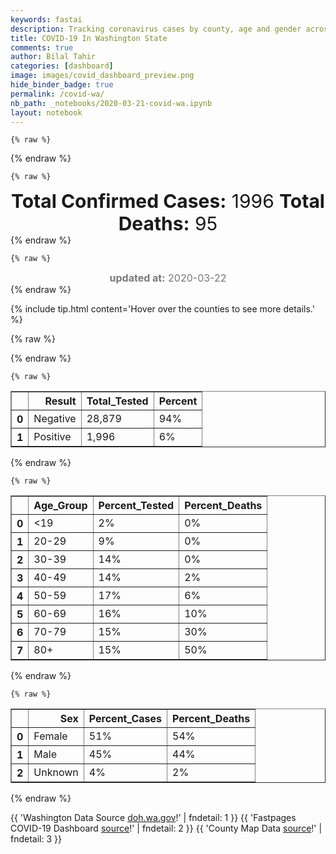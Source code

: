 ```yaml
---
keywords: fastai
description: Tracking coronavirus cases by county, age and gender across Washington
title: COVID-19 In Washington State
comments: true
author: Bilal Tahir
categories: [dashboard]
image: images/covid_dashboard_preview.png
hide_binder_badge: true
permalink: /covid-wa/
nb_path: _notebooks/2020-03-21-covid-wa.ipynb
layout: notebook
---
```


<!--
#################################################
### THIS FILE WAS AUTOGENERATED! DO NOT EDIT! ###
#################################################
# file to edit: _notebooks/2020-03-21-covid-wa.ipynb
-->

<div class="container" id="notebook-container">
        
    {% raw %}
    
<div class="cell border-box-sizing code_cell rendered">

</div>
    {% endraw %}

    {% raw %}
    
<div class="cell border-box-sizing code_cell rendered">

<div class="output_wrapper">
<div class="output">

<div class="output_area">


<div class="output_html rendered_html output_subarea output_execute_result">
<div style="font-size:30px; text-align:center;"><b>Total Confirmed Cases:</b> 1996  <b>Total Deaths:</b> 95</div>
</div>

</div>

</div>
</div>

</div>
    {% endraw %}

    {% raw %}
    
<div class="cell border-box-sizing code_cell rendered">

<div class="output_wrapper">
<div class="output">

<div class="output_area">


<div class="output_html rendered_html output_subarea output_execute_result">
<div style="font-size:16px; text-align:center; color:#797979; margin:0px;padding:0px;">        <b>updated at:</b> 2020-03-22</div>
</div>

</div>

</div>
</div>

</div>
    {% endraw %}

<div class="cell border-box-sizing text_cell rendered"><div class="inner_cell">
<div class="text_cell_render border-box-sizing rendered_html">
<p>{% include tip.html content='Hover over the counties to see more details.' %}</p>

</div>
</div>
</div>
    {% raw %}
    
<div class="cell border-box-sizing code_cell rendered">

<div class="output_wrapper">
<div class="output">

<div class="output_area">


<div class="output_html rendered_html output_subarea output_execute_result">

<div id="altair-viz-57935a341c3b46c19673fec3c632b2a2"></div>
<script type="text/javascript">
  (function(spec, embedOpt){
    const outputDiv = document.getElementById("altair-viz-57935a341c3b46c19673fec3c632b2a2");
    const paths = {
      "vega": "https://cdn.jsdelivr.net/npm//vega@5?noext",
      "vega-lib": "https://cdn.jsdelivr.net/npm//vega-lib?noext",
      "vega-lite": "https://cdn.jsdelivr.net/npm//vega-lite@4.0.2?noext",
      "vega-embed": "https://cdn.jsdelivr.net/npm//vega-embed@6?noext",
    };

    function loadScript(lib) {
      return new Promise(function(resolve, reject) {
        var s = document.createElement('script');
        s.src = paths[lib];
        s.async = true;
        s.onload = () => resolve(paths[lib]);
        s.onerror = () => reject(`Error loading script: ${paths[lib]}`);
        document.getElementsByTagName("head")[0].appendChild(s);
      });
    }

    function showError(err) {
      outputDiv.innerHTML = `<div class="error" style="color:red;">${err}</div>`;
      throw err;
    }

    function displayChart(vegaEmbed) {
      vegaEmbed(outputDiv, spec, embedOpt)
        .catch(err => showError(`Javascript Error: ${err.message}<br>This usually means there's a typo in your chart specification. See the javascript console for the full traceback.`));
    }

    if(typeof define === "function" && define.amd) {
      requirejs.config({paths});
      require(["vega-embed"], displayChart, err => showError(`Error loading script: ${err.message}`));
    } else if (typeof vegaEmbed === "function") {
      displayChart(vegaEmbed);
    } else {
      loadScript("vega")
        .then(() => loadScript("vega-lite"))
        .then(() => loadScript("vega-embed"))
        .catch(showError)
        .then(() => displayChart(vegaEmbed));
    }
  })({"config": {"view": {"continuousWidth": 400, "continuousHeight": 300}}, "layer": [{"mark": {"type": "geoshape", "stroke": "black", "strokeWidth": 1}, "encoding": {}, "height": 600, "title": "COVID-19 In Washington State", "width": 600}, {"mark": {"type": "geoshape", "stroke": "black"}, "encoding": {"color": {"type": "quantitative", "field": "properties.Confirmed", "scale": {"scheme": "orangered"}, "title": "COVID Cases"}, "tooltip": [{"type": "ordinal", "field": "properties.NAME", "title": "County"}, {"type": "quantitative", "field": "properties.Confirmed", "title": "Confirmed Cases"}, {"type": "quantitative", "field": "properties.Deaths", "title": "Deaths"}]}, "height": 600, "width": 600}, {"mark": {"type": "text", "baseline": "top"}, "encoding": {"latitude": {"field": "properties.centroid_lat", "type": "quantitative"}, "longitude": {"field": "properties.centroid_lon", "type": "quantitative"}, "opacity": {"value": 1}, "size": {"value": 8}, "text": {"type": "ordinal", "field": "properties.NAME"}}}], "data": {"values": [{"id": "0", "type": "Feature", "properties": {"Confirmed": 20.0, "Deaths": "0", "NAME": "Spokane", "centroid_lat": 47.62117715957165, "centroid_lon": -117.40524752046606}, "geometry": {"type": "Polygon", "coordinates": [[[-117.82143684085872, 47.82584377911629], [-117.6995019641182, 47.85699826985609], [-117.53692212846417, 47.79593546800608], [-117.5351549563375, 48.048909932813274], [-117.43796048937041, 48.04766375318368], [-117.04211393299538, 48.04641757355409], [-117.04211393299538, 47.97787769392652], [-117.04211393299538, 47.73611884578566], [-117.0403467608687, 47.36600349579681], [-117.0403467608687, 47.25883204765189], [-117.82497118511208, 47.26007822728149], [-117.82143684085872, 47.82584377911629]]]}}, {"id": "1", "type": "Feature", "properties": {"Confirmed": 2.0, "Deaths": "0", "NAME": "Lewis", "centroid_lat": 46.577688553963476, "centroid_lon": -122.39349646155684}, "geometry": {"type": "Polygon", "coordinates": [[[-123.37212449074259, 46.79151468655487], [-123.20424313870853, 46.794007045814055], [-123.16183100766835, 46.79276086618446], [-123.16183100766835, 46.76409873470384], [-122.20225654288423, 46.76285255507425], [-121.84528777329602, 46.72795952544567], [-121.75869633908898, 46.78279142914772], [-121.45650990542768, 46.78279142914772], [-121.3522467499539, 46.71175919026098], [-121.45120838904766, 46.53355550322931], [-121.39289170886741, 46.39024484582622], [-121.5236624462413, 46.38899866619663], [-122.24113432967106, 46.38650630693744], [-123.21838051572193, 46.38526012730785], [-123.35975428585587, 46.38526012730785], [-123.37212449074259, 46.79151468655487]]]}}, {"id": "2", "type": "Feature", "properties": {"Confirmed": 18.0, "Deaths": "1", "NAME": "Grant", "centroid_lat": 47.206903947107264, "centroid_lon": -119.4501834941274}, "geometry": {"type": "Polygon", "coordinates": [[[-120.00742876155479, 47.22020047913454], [-120.00566158942812, 47.31989484950191], [-119.91907015522108, 47.36475731616722], [-119.8766580241809, 47.43703573468356], [-119.53382663160609, 47.442020453201934], [-119.53205945947941, 47.52800684764378], [-119.40482306635886, 47.612747062456044], [-119.34120486979859, 47.612747062456044], [-119.29879273875841, 47.67007132541728], [-119.29879273875841, 47.72864176800811], [-119.21220130455137, 47.80092018652445], [-119.21220130455137, 47.888152760595894], [-119.12560987034433, 47.918061071706106], [-119.10440380482424, 47.961677358741824], [-118.98246892808372, 47.96292353837142], [-118.97363306745035, 47.944230843927535], [-118.97893458383037, 47.26132440691108], [-118.98246892808372, 46.91114793099571], [-119.36771245169871, 46.9123941106253], [-119.36947962382538, 46.73792896248241], [-119.36947962382538, 46.67811234026199], [-119.45253671377907, 46.67935851989158], [-119.50731904970597, 46.72546716618649], [-119.62571958219314, 46.644465490263], [-119.87489085205422, 46.6282651550783], [-119.90139843395433, 46.63574223285586], [-119.97385249114798, 46.73668278285282], [-119.92790601585445, 46.79774558470283], [-119.96678380264127, 46.9435486013651], [-120.04277220408828, 47.07315128284267], [-120.00212724517476, 47.125490827285546], [-120.00742876155479, 47.22020047913454]]]}}, {"id": "3", "type": "Feature", "properties": {"Confirmed": 0.0, "Deaths": 0, "NAME": "Pend Oreille", "centroid_lat": 48.53232432999077, "centroid_lon": -117.27431293422133}, "geometry": {"type": "Polygon", "coordinates": [[[-117.42912462873704, 48.99974499019202], [-117.26831196520968, 48.99974499019202], [-117.033278072362, 48.99974499019202], [-117.033278072362, 48.8464648957522], [-117.033278072362, 48.6570455920542], [-117.03504524448867, 48.42276382169089], [-117.0403467608687, 48.12492689021839], [-117.04211393299538, 48.04641757355409], [-117.43796048937041, 48.04766375318368], [-117.43796048937041, 48.13489632725512], [-117.50334585805736, 48.13489632725512], [-117.499811513804, 48.655799412424614], [-117.6305822511779, 48.655799412424614], [-117.6305822511779, 48.74303198649606], [-117.56342971036428, 48.74178580686646], [-117.56342971036428, 48.83649545871546], [-117.499811513804, 48.83649545871546], [-117.499811513804, 48.922481853157315], [-117.4308918008637, 48.922481853157315], [-117.42912462873704, 48.99974499019202]]]}}, {"id": "4", "type": "Feature", "properties": {"Confirmed": 0.0, "Deaths": 0, "NAME": "Garfield", "centroid_lat": 46.43151447806127, "centroid_lon": -117.5460922822299}, "geometry": {"type": "Polygon", "coordinates": [[[-117.85324593913886, 46.62452661618953], [-117.75074995579175, 46.68932795692832], [-117.60230749715112, 46.67188144211403], [-117.4662352433972, 46.699297393965054], [-117.33899885027665, 46.5821565087834], [-117.25417458819628, 46.544771119895636], [-117.22943417842285, 46.46127708471297], [-117.22943417842285, 46.41018371989969], [-117.42028876810366, 46.38401394767826], [-117.42028876810366, 46.122316225463926], [-117.48037262041059, 46.122316225463926], [-117.48037262041059, 45.99769826250472], [-117.6040746692778, 45.99894444213431], [-117.61291052991116, 46.33915148101295], [-117.67476155434476, 46.33790530138335], [-117.73837975090504, 46.471246521749705], [-117.8638489718989, 46.470000342120116], [-117.85324593913886, 46.62452661618953]]]}}, {"id": "5", "type": "Feature", "properties": {"Confirmed": 0.0, "Deaths": 0, "NAME": "Wahkiakum", "centroid_lat": 46.292803325899804, "centroid_lon": -123.42560570078234}, "geometry": {"type": "Polygon", "coordinates": [[[-123.35975428585587, 46.38526012730785], [-123.21838051572193, 46.38526012730785], [-123.2130789993419, 46.172163410647606], [-123.28023154015553, 46.14474745879658], [-123.36505580223589, 46.147239818055766], [-123.37212449074259, 46.147239818055766], [-123.43044117092283, 46.18213284768434], [-123.4269068266695, 46.229487673608844], [-123.47815481834304, 46.269365421755786], [-123.54707453128334, 46.25939598471905], [-123.66900940802387, 46.26687306249661], [-123.700818506304, 46.30550463101396], [-123.72732608820412, 46.29179665508845], [-123.72555891607745, 46.38650630693744], [-123.35975428585587, 46.38526012730785]]]}}, {"id": "6", "type": "Feature", "properties": {"Confirmed": 1.0, "Deaths": "0", "NAME": "Walla Walla", "centroid_lat": 46.23079010002133, "centroid_lon": -118.47757072893647}, "geometry": {"type": "Polygon", "coordinates": [[[-118.2278864299938, 46.593372125449726], [-118.24025663488052, 46.29553519397722], [-118.11655458601332, 46.29553519397722], [-118.11655458601332, 46.20830261990578], [-117.99285253714612, 46.20830261990578], [-117.99815405352615, 46.0001906217639], [-118.36749302800106, 46.001436801393496], [-118.6060612651021, 46.001436801393496], [-118.67674815016906, 46.001436801393496], [-118.98600327233706, 46.0001906217639], [-118.94005679704354, 46.027606573614925], [-118.98070175595704, 46.147239818055766], [-119.04078560826396, 46.19334846435067], [-119.02311388699722, 46.21702587731292], [-118.8605340513432, 46.253165086571094], [-118.76687392862945, 46.29802755323641], [-118.74566786310936, 46.36033653471601], [-118.6325688470022, 46.41392225878847], [-118.61489712573547, 46.5036471921191], [-118.47175618347485, 46.5971106643385], [-118.2278864299938, 46.593372125449726]]]}}, {"id": "7", "type": "Feature", "properties": {"Confirmed": 1.0, "Deaths": "0", "NAME": "Lincoln", "centroid_lat": 47.5770679063871, "centroid_lon": -118.41977718856056}, "geometry": {"type": "Polygon", "coordinates": [[[-118.97363306745035, 47.944230843927535], [-118.9418239691702, 47.942984664297946], [-118.85169819070983, 47.95793881985305], [-118.71032442057587, 47.90435309578059], [-118.6873511829291, 47.942984664297946], [-118.56895065044193, 47.93301522726121], [-118.54421024066849, 47.88441422170712], [-118.36749302800106, 47.83332085689384], [-118.34098544610096, 47.894383658743855], [-118.24555815126055, 47.944230843927535], [-118.2137490529804, 47.94547702355713], [-118.07944397135317, 47.80092018652445], [-117.88328786529232, 47.847028832819355], [-117.82143684085872, 47.82584377911629], [-117.82497118511208, 47.26007822728149], [-117.96104343886599, 47.26007822728149], [-118.97893458383037, 47.26132440691108], [-118.97363306745035, 47.944230843927535]]]}}, {"id": "8", "type": "Feature", "properties": {"Confirmed": 33.0, "Deaths": "0", "NAME": "Skagit", "centroid_lat": 48.48035054307781, "centroid_lon": -121.77745013015684}, "geometry": {"type": "Polygon", "coordinates": [[[-122.66878998432622, 48.639599077239914], [-122.56629400097913, 48.63336817909195], [-122.48853842740546, 48.64458379575828], [-122.21639391989763, 48.645829975387876], [-121.3045331025337, 48.640845256869504], [-120.91045371828534, 48.640845256869504], [-120.75317539901133, 48.6570455920542], [-120.79028601367149, 48.624644921684805], [-120.70192740733778, 48.5311814494654], [-120.8238622840783, 48.54488942539091], [-121.04829314416592, 48.486318982800086], [-121.06949920968603, 48.315592373545975], [-121.00057949674573, 48.2956534994725], [-121.57667761004154, 48.29814585873169], [-122.20048937075755, 48.29689967910209], [-122.458496501252, 48.29689967910209], [-122.58750006649922, 48.41653292354293], [-122.66702281219956, 48.411548205024566], [-122.66525564007289, 48.41653292354293], [-122.68999604984633, 48.476349545763355], [-122.65111826305949, 48.52993526983581], [-122.64228240242612, 48.58850571242664], [-122.66878998432622, 48.639599077239914]]]}}, {"id": "9", "type": "Feature", "properties": {"Confirmed": 11.0, "Deaths": "0", "NAME": "Thurston", "centroid_lat": 46.92709185570728, "centroid_lon": -122.83025700946223}, "geometry": {"type": "Polygon", "coordinates": [[[-123.20247596658186, 47.08436689950901], [-123.09821281110808, 47.08436689950901], [-123.07523957346132, 47.09059779765697], [-123.07523957346132, 47.10555195321207], [-123.05580068006789, 47.11552139024881], [-123.03636178667448, 47.11427521061921], [-123.01869006540774, 47.120506108767174], [-123.00985420477437, 47.14667588098861], [-123.00101834414099, 47.15415295876616], [-122.96390772948084, 47.16287621617331], [-122.94977035246744, 47.174091832839636], [-122.94800318034076, 47.18655362913555], [-122.93740014758072, 47.18904598839474], [-122.9038238771739, 47.15539913839575], [-122.8225339593469, 47.19403070691311], [-122.76068293491329, 47.14169116247024], [-122.63698088604609, 46.97719545136409], [-122.5609924845991, 46.933579164328364], [-122.49560711591215, 46.90616321247734], [-122.4920727716588, 46.867531643959985], [-122.32772576387809, 46.843854230997735], [-122.26940908369785, 46.76659109396303], [-122.20225654288423, 46.76285255507425], [-123.16183100766835, 46.76409873470384], [-123.16183100766835, 46.79276086618446], [-123.16183100766835, 46.826407716183446], [-123.158296663415, 46.99588814580797], [-123.20247596658186, 47.08436689950901]]]}}, {"id": "10", "type": "Feature", "properties": {"Confirmed": 14.0, "Deaths": "2", "NAME": "Whatcom", "centroid_lat": 48.82237639097962, "centroid_lon": -121.74496798079176}, "geometry": {"type": "Polygon", "coordinates": [[[-120.85036986597841, 49.00099116982162], [-120.7690799481514, 48.954882523526706], [-120.73373650561791, 48.782909734643], [-120.65598093204424, 48.72433929205217], [-120.75317539901133, 48.6570455920542], [-120.91045371828534, 48.640845256869504], [-121.3045331025337, 48.640845256869504], [-122.21639391989763, 48.645829975387876], [-122.48853842740546, 48.64458379575828], [-122.56629400097913, 48.63336817909195], [-122.66878998432622, 48.639599077239914], [-122.71120211536642, 48.72184693279299], [-122.72003797599979, 48.78914063279096], [-122.73240818088651, 48.83774163834505], [-122.7942592053201, 48.882604105010365], [-122.8225339593469, 48.94117454760119], [-122.75891576278661, 49.00223734945121], [-122.2517373624311, 49.00223734945121], [-122.09799338741044, 49.00223734945121], [-121.7516276505823, 48.99725263093284], [-121.39465888099409, 48.99974499019202], [-121.1260487177396, 49.00099116982162], [-120.85036986597841, 49.00099116982162]]]}}, {"id": "11", "type": "Feature", "properties": {"Confirmed": 21.0, "Deaths": "1", "NAME": "Island", "centroid_lat": 48.14693388234644, "centroid_lon": -122.52184300990882}, "geometry": {"type": "Polygon", "coordinates": [[[-122.66702281219956, 48.411548205024566], [-122.58750006649922, 48.41653292354293], [-122.458496501252, 48.29689967910209], [-122.39311113256505, 48.2333445179929], [-122.41785154233848, 48.169789356883705], [-122.35069900152486, 48.081310603182665], [-122.33302728025812, 47.9342614068908], [-122.39841264894507, 47.86198298837446], [-122.4302217472252, 47.82833613837548], [-122.50267580441886, 47.93052286800202], [-122.57336268948582, 47.951707921705086], [-122.54685510758571, 47.967908256889785], [-122.54332076333236, 47.9965703883704], [-122.60693895989263, 48.03146341799898], [-122.59810309925926, 48.11121891429288], [-122.63344654179275, 48.162312279106146], [-122.71120211536642, 48.19346676984595], [-122.7536142464066, 48.259514290214334], [-122.70766777111307, 48.31434619391638], [-122.66702281219956, 48.411548205024566]]]}}, {"id": "12", "type": "Feature", "properties": {"Confirmed": 3.0, "Deaths": "0", "NAME": "Chelan", "centroid_lat": 47.87134819062637, "centroid_lon": -120.61940306426553}, "geometry": {"type": "Polygon", "coordinates": [[[-121.00057949674573, 48.2956534994725], [-121.06949920968603, 48.315592373545975], [-121.04829314416592, 48.486318982800086], [-120.8238622840783, 48.54488942539091], [-120.70192740733778, 48.5311814494654], [-120.65244658779089, 48.53616616798377], [-120.65067941566421, 48.39784022909905], [-120.56055363720384, 48.36045484021129], [-120.58882839123062, 48.32182327169394], [-120.51283998978363, 48.3118538346572], [-120.39267228516978, 48.242067775400045], [-120.36263035901632, 48.16854317725411], [-120.21418790037568, 48.080064423553075], [-120.1435010153087, 48.065110267997966], [-120.06751261386171, 47.966662077260196], [-119.87135650780087, 47.960431179112234], [-119.9932913845414, 47.783473671710155], [-120.21065355612232, 47.74858064208158], [-120.20005052336228, 47.6825331217132], [-120.31668388372279, 47.47192876431214], [-120.31845105584947, 47.45697460875704], [-120.30961519521608, 47.4320510161652], [-120.30254650670939, 47.42457393838764], [-120.29371064607602, 47.400896525425395], [-120.28664195756932, 47.39341944764784], [-120.26013437566921, 47.3834500106111], [-120.08695150725514, 47.33858754394579], [-120.09402019576183, 47.26257058654067], [-120.38913794091643, 47.26132440691108], [-120.53404605530372, 47.329864286538644], [-120.66658396480429, 47.34357226246416], [-120.80265621855821, 47.42208157912846], [-120.91575523466535, 47.42831247727642], [-120.92989261167875, 47.458220788386626], [-121.11367851285287, 47.59779290690094], [-121.12781588986627, 47.67630222356524], [-121.064197693306, 47.713687612453], [-121.1189800292329, 47.77973513282138], [-121.17906388153983, 47.918061071706106], [-121.11721285710622, 47.997816568], [-121.15255629963971, 48.041432855035715], [-121.01471687375911, 48.07632588466429], [-120.90515220190531, 48.162312279106146], [-121.00057949674573, 48.2956534994725]]]}}, {"id": "13", "type": "Feature", "properties": {"Confirmed": 1.0, "Deaths": "0", "NAME": "San Juan", "centroid_lat": 48.60154358072639, "centroid_lon": -122.96815703043745}, "geometry": {"type": "Polygon", "coordinates": [[[-123.23781940911535, 48.68321536427564], [-123.07170522920796, 48.69941569946033], [-123.02045723753442, 48.720600753163396], [-122.9798122786209, 48.78166355501341], [-122.9391673197074, 48.79038681242056], [-122.81899961509355, 48.744278166125646], [-122.74301121364655, 48.66203031057257], [-122.79956072170013, 48.60470604761134], [-122.77128596767334, 48.5623359402052], [-122.7801218283067, 48.508750216132746], [-122.81899961509355, 48.48382662354091], [-122.80486223808015, 48.42774854020926], [-122.87378195102045, 48.41777910317252], [-122.92856428694735, 48.43896415687559], [-123.03989613092783, 48.460149210578656], [-123.14239211427494, 48.50501167724397], [-123.20424313870853, 48.58975189205623], [-123.23781940911535, 48.68321536427564]]]}}, {"id": "14", "type": "Feature", "properties": {"Confirmed": 18.0, "Deaths": "0", "NAME": "Kitsap", "centroid_lat": 47.63484613985389, "centroid_lon": -122.64628285100969}, "geometry": {"type": "Polygon", "coordinates": [[[-122.95153752459412, 47.60651616430808], [-122.78365617256006, 47.67256368467646], [-122.72180514812646, 47.78845839022853], [-122.59633592713259, 47.88316804207752], [-122.63521371391943, 47.92304579022447], [-122.61754199265268, 47.92553814948366], [-122.57336268948582, 47.951707921705086], [-122.50267580441886, 47.93052286800202], [-122.4302217472252, 47.82833613837548], [-122.43905760785857, 47.77848895319179], [-122.458496501252, 47.683779301342796], [-122.44612629636528, 47.54296100319889], [-122.53625207482565, 47.403388884684574], [-122.8013278938268, 47.40463506431417], [-122.8013278938268, 47.52052976986623], [-123.03812895880115, 47.52052976986623], [-122.95153752459412, 47.60651616430808]]]}}, {"id": "15", "type": "Feature", "properties": {"Confirmed": 10.0, "Deaths": "3", "NAME": "Clark", "centroid_lat": 45.77580268942222, "centroid_lon": -122.48292768527745}, "geometry": {"type": "Polygon", "coordinates": [[[-122.78895768894009, 45.85064906621285], [-122.72003797599979, 45.87058794028633], [-122.72003797599979, 45.93414310139552], [-122.65818695156618, 45.92791220324756], [-122.47793539464541, 45.98897500509757], [-122.35776769003157, 45.95782051435777], [-122.24643584605109, 46.05377634583636], [-122.24820301817776, 45.550319775481164], [-122.26234039519115, 45.5440888773332], [-122.33126010813145, 45.54782741622198], [-122.38074092767833, 45.57648954770259], [-122.43905760785857, 45.56402775140668], [-122.4920727716588, 45.582720445850555], [-122.6440495745528, 45.61013639770158], [-122.73770969726652, 45.64378324770057], [-122.75714859065994, 45.66247594214445], [-122.77482031192669, 45.679922456958735], [-122.76775162342, 45.728523462512825], [-122.76245010703997, 45.759677953252634], [-122.79602637744678, 45.8107713180659], [-122.78895768894009, 45.85064906621285]]]}}, {"id": "16", "type": "Feature", "properties": {"Confirmed": 0.0, "Deaths": 0, "NAME": "Adams", "centroid_lat": 46.98288222169469, "centroid_lon": -118.55998883871611}, "geometry": {"type": "Polygon", "coordinates": [[[-118.97893458383037, 47.26132440691108], [-117.96104343886599, 47.26007822728149], [-117.95927626673932, 46.914886469884486], [-118.01582577479289, 46.78528378840691], [-118.21021470872707, 46.739175142112], [-118.77217544500948, 46.73543660322323], [-119.36947962382538, 46.73792896248241], [-119.36771245169871, 46.9123941106253], [-118.98246892808372, 46.91114793099571], [-118.97893458383037, 47.26132440691108]]]}}, {"id": "17", "type": "Feature", "properties": {"Confirmed": 1.0, "Deaths": "0", "NAME": "Columbia", "centroid_lat": 46.29402316591653, "centroid_lon": -117.90510396393755}, "geometry": {"type": "Polygon", "coordinates": [[[-118.2278864299938, 46.593372125449726], [-118.21728339723376, 46.58838740693136], [-118.16603540556021, 46.55474055693237], [-117.88328786529232, 46.592125945820136], [-117.85324593913886, 46.62452661618953], [-117.8638489718989, 46.470000342120116], [-117.73837975090504, 46.471246521749705], [-117.67476155434476, 46.33790530138335], [-117.61291052991116, 46.33915148101295], [-117.6040746692778, 45.99894444213431], [-117.71894085751161, 46.0001906217639], [-117.97871516013274, 46.0001906217639], [-117.99815405352615, 46.0001906217639], [-117.99285253714612, 46.20830261990578], [-118.11655458601332, 46.20830261990578], [-118.11655458601332, 46.29553519397722], [-118.24025663488052, 46.29553519397722], [-118.2278864299938, 46.593372125449726]]]}}, {"id": "18", "type": "Feature", "properties": {"Confirmed": 480.0, "Deaths": "10", "NAME": "Snohomish", "centroid_lat": 48.047239054678315, "centroid_lon": -121.7203417742808}, "geometry": {"type": "Polygon", "coordinates": [[[-122.458496501252, 48.29689967910209], [-122.20048937075755, 48.29689967910209], [-121.57667761004154, 48.29814585873169], [-121.00057949674573, 48.2956534994725], [-120.90515220190531, 48.162312279106146], [-121.01471687375911, 48.07632588466429], [-121.15255629963971, 48.041432855035715], [-121.11721285710622, 47.997816568], [-121.17906388153983, 47.918061071706106], [-121.1189800292329, 47.77973513282138], [-121.99903174831668, 47.775996593932604], [-122.24466867392441, 47.7772427735622], [-122.27117625582453, 47.7772427735622], [-122.32772576387809, 47.77848895319179], [-122.43905760785857, 47.77848895319179], [-122.4302217472252, 47.82833613837548], [-122.39841264894507, 47.86198298837446], [-122.33302728025812, 47.9342614068908], [-122.35069900152486, 48.081310603182665], [-122.41785154233848, 48.169789356883705], [-122.39311113256505, 48.2333445179929], [-122.458496501252, 48.29689967910209]]]}}, {"id": "19", "type": "Feature", "properties": {"Confirmed": 0.0, "Deaths": 0, "NAME": "Okanogan", "centroid_lat": 48.548196985919226, "centroid_lon": -119.73895283291304}, "geometry": {"type": "Polygon", "coordinates": [[[-120.85036986597841, 49.00099116982162], [-120.71783195647784, 48.99974499019202], [-120.3767677360297, 49.00099116982162], [-120.00212724517476, 48.99974499019202], [-119.4578382301591, 48.99974499019202], [-119.13267855885103, 48.99974499019202], [-118.83579364156975, 48.99974499019202], [-118.83579364156975, 48.65330705316543], [-118.86936991197656, 48.65330705316543], [-118.86936991197656, 48.48133426428172], [-118.84286233007644, 48.48133426428172], [-118.84462950220312, 47.96416971800101], [-118.85169819070983, 47.95793881985305], [-118.9418239691702, 47.942984664297946], [-118.97363306745035, 47.944230843927535], [-118.98246892808372, 47.96292353837142], [-118.9559613461836, 48.02398634022143], [-119.00544216573049, 48.04641757355409], [-119.06199167378406, 48.137388686514306], [-119.12560987034433, 48.14985048281023], [-119.26168212409824, 48.10374183651532], [-119.32530032065853, 48.10000329762654], [-119.34120486979859, 48.05015611244286], [-119.50201753332595, 48.082556782812254], [-119.6151165494331, 48.00030892725918], [-119.69287212300677, 48.032709597628575], [-119.66989888536, 48.07009498651634], [-119.77062769658043, 48.104988016144915], [-119.89256257332096, 48.05514083096123], [-119.87135650780087, 47.960431179112234], [-120.06751261386171, 47.966662077260196], [-120.1435010153087, 48.065110267997966], [-120.21418790037568, 48.080064423553075], [-120.36263035901632, 48.16854317725411], [-120.39267228516978, 48.242067775400045], [-120.51283998978363, 48.3118538346572], [-120.58882839123062, 48.32182327169394], [-120.56055363720384, 48.36045484021129], [-120.65067941566421, 48.39784022909905], [-120.65244658779089, 48.53616616798377], [-120.70192740733778, 48.5311814494654], [-120.79028601367149, 48.624644921684805], [-120.75317539901133, 48.6570455920542], [-120.65598093204424, 48.72433929205217], [-120.73373650561791, 48.782909734643], [-120.7690799481514, 48.954882523526706], [-120.85036986597841, 49.00099116982162]]]}}, {"id": "20", "type": "Feature", "properties": {"Confirmed": 1.0, "Deaths": "0", "NAME": "Stevens", "centroid_lat": 48.4009156879648, "centroid_lon": -117.85477896802732}, "geometry": {"type": "Polygon", "coordinates": [[[-118.19784450384034, 49.00099116982162], [-118.00345556990617, 49.00099116982162], [-117.60760901353113, 49.00099116982162], [-117.42912462873704, 48.99974499019202], [-117.4308918008637, 48.922481853157315], [-117.499811513804, 48.922481853157315], [-117.499811513804, 48.83649545871546], [-117.56342971036428, 48.83649545871546], [-117.56342971036428, 48.74178580686646], [-117.6305822511779, 48.74303198649606], [-117.6305822511779, 48.655799412424614], [-117.499811513804, 48.655799412424614], [-117.50334585805736, 48.13489632725512], [-117.43796048937041, 48.13489632725512], [-117.43796048937041, 48.04766375318368], [-117.5351549563375, 48.048909932813274], [-117.53692212846417, 47.79593546800608], [-117.6995019641182, 47.85699826985609], [-117.82143684085872, 47.82584377911629], [-117.88328786529232, 47.847028832819355], [-118.07944397135317, 47.80092018652445], [-118.2137490529804, 47.94547702355713], [-118.24555815126055, 47.944230843927535], [-118.34098544610096, 47.894383658743855], [-118.34805413460765, 47.97289297540815], [-118.39930212628121, 48.0289710587398], [-118.27383290528734, 48.041432855035715], [-118.23318794637383, 48.06635644762756], [-118.24732532338722, 48.13489632725512], [-118.19254298746031, 48.15981991984697], [-118.19607733171367, 48.21215946428983], [-118.14306216791344, 48.259514290214334], [-118.17663843832025, 48.31933091243475], [-118.20668036447371, 48.470118647615394], [-118.15013085642013, 48.51996583279907], [-118.10595155325328, 48.65330705316543], [-118.1324591351534, 48.777925016124634], [-118.19607733171367, 48.84023399760424], [-118.22081774148711, 48.93743600871242], [-118.19784450384034, 49.00099116982162]]]}}, {"id": "21", "type": "Feature", "properties": {"Confirmed": 1.0, "Deaths": "0", "NAME": "Grays Harbor", "centroid_lat": 47.1416374626398, "centroid_lon": -123.78322147357002}, "geometry": {"type": "Polygon", "coordinates": [[[-124.35290502104681, 47.53423774579174], [-124.04718424313216, 47.53423774579174], [-124.04718424313216, 47.51803741060705], [-123.50289522811649, 47.51803741060705], [-123.50466240024316, 47.2575858680223], [-123.48875785110309, 47.08312071987941], [-123.20247596658186, 47.08436689950901], [-123.158296663415, 46.99588814580797], [-123.16183100766835, 46.826407716183446], [-123.16183100766835, 46.79276086618446], [-123.20424313870853, 46.794007045814055], [-123.37212449074259, 46.79151468655487], [-124.09666506267904, 46.794007045814055], [-124.10019940693239, 46.81020738099875], [-124.13731002159254, 46.90491703284775], [-124.17972215263273, 46.92610208655081], [-124.16911911987268, 46.99464196617838], [-124.1885580132661, 47.15789149765494], [-124.1956267017728, 47.174091832839636], [-124.2362716606863, 47.287494179132516], [-124.31932875064, 47.35603405876008], [-124.35290502104681, 47.53423774579174]]]}}, {"id": "22", "type": "Feature", "properties": {"Confirmed": 6.0, "Deaths": "0", "NAME": "Jefferson", "centroid_lat": 47.75367455084872, "centroid_lon": -123.5617780885176}, "geometry": {"type": "Polygon", "coordinates": [[[-124.61267932366792, 47.88067568281834], [-123.50466240024316, 47.88192186244793], [-122.94977035246744, 47.86696770689283], [-122.94977035246744, 48.065110267997966], [-122.89675518866721, 48.065110267997966], [-122.91089256568061, 48.10997273466328], [-122.83313699210694, 48.13489632725512], [-122.76068293491329, 48.14237340503268], [-122.6988319104797, 48.10374183651532], [-122.70236625473304, 48.016509262443876], [-122.70236625473304, 47.97289297540815], [-122.65111826305949, 47.92179961059488], [-122.63521371391943, 47.92304579022447], [-122.59633592713259, 47.88316804207752], [-122.72180514812646, 47.78845839022853], [-122.78365617256006, 47.67256368467646], [-122.95153752459412, 47.60651616430808], [-123.50289522811649, 47.60776234393768], [-123.50289522811649, 47.51803741060705], [-124.04718424313216, 47.51803741060705], [-124.04718424313216, 47.53423774579174], [-124.35290502104681, 47.53423774579174], [-124.35643936530015, 47.545453362458076], [-124.41122170122706, 47.69125637912035], [-124.47130555353398, 47.76727333652546], [-124.54022526647428, 47.83705939578262], [-124.61267932366792, 47.88067568281834]]]}}, {"id": "23", "type": "Feature", "properties": {"Confirmed": 0.0, "Deaths": 0, "NAME": "Asotin", "centroid_lat": 46.188851802931225, "centroid_lon": -117.20275492970376}, "geometry": {"type": "Polygon", "coordinates": [[[-117.22943417842285, 46.46127708471297], [-117.20822811290276, 46.422645516195615], [-117.03681241661535, 46.4251378754548], [-117.03504524448867, 46.4089375402701], [-117.06331999851547, 46.35410563656805], [-116.99793462982852, 46.304258451384364], [-116.96435835942171, 46.254411266200684], [-116.96259118729503, 46.19957936249863], [-116.92371340050819, 46.17091723101802], [-116.93608360539491, 46.14350127916699], [-116.98203008068845, 46.08493083657616], [-116.94315229390162, 46.06125342361391], [-116.9166447120015, 45.995205903245534], [-117.35490339941671, 45.99645208287512], [-117.48037262041059, 45.99769826250472], [-117.48037262041059, 46.122316225463926], [-117.42028876810366, 46.122316225463926], [-117.42028876810366, 46.38401394767826], [-117.22943417842285, 46.41018371989969], [-117.22943417842285, 46.46127708471297]]]}}, {"id": "24", "type": "Feature", "properties": {"Confirmed": 3.0, "Deaths": "0", "NAME": "Franklin", "centroid_lat": 46.53384998646175, "centroid_lon": -118.90001631666216}, "geometry": {"type": "Polygon", "coordinates": [[[-119.36947962382538, 46.73792896248241], [-118.77217544500948, 46.73543660322323], [-118.21021470872707, 46.739175142112], [-118.24909249551389, 46.73419042359363], [-118.21728339723376, 46.58838740693136], [-118.2278864299938, 46.593372125449726], [-118.47175618347485, 46.5971106643385], [-118.61489712573547, 46.5036471921191], [-118.6325688470022, 46.41392225878847], [-118.74566786310936, 46.36033653471601], [-118.76687392862945, 46.29802755323641], [-118.8605340513432, 46.253165086571094], [-119.02311388699722, 46.21702587731292], [-119.04078560826396, 46.19334846435067], [-119.2652164683516, 46.27310396064456], [-119.2581477798449, 46.488693036563994], [-119.45253671377907, 46.67935851989158], [-119.36947962382538, 46.67811234026199], [-119.36947962382538, 46.73792896248241]]]}}, {"id": "25", "type": "Feature", "properties": {"Confirmed": 0.0, "Deaths": 0, "NAME": "Whitman", "centroid_lat": 46.899593963962765, "centroid_lon": -117.52467679469953}, "geometry": {"type": "Polygon", "coordinates": [[[-118.21021470872707, 46.739175142112], [-118.01582577479289, 46.78528378840691], [-117.95927626673932, 46.914886469884486], [-117.96104343886599, 47.26007822728149], [-117.82497118511208, 47.26007822728149], [-117.0403467608687, 47.25883204765189], [-117.0403467608687, 47.15415295876616], [-117.0403467608687, 47.126737006915135], [-117.0403467608687, 46.54103258100686], [-117.0403467608687, 46.471246521749705], [-117.03681241661535, 46.4251378754548], [-117.20822811290276, 46.422645516195615], [-117.22943417842285, 46.46127708471297], [-117.25417458819628, 46.544771119895636], [-117.33899885027665, 46.5821565087834], [-117.4662352433972, 46.699297393965054], [-117.60230749715112, 46.67188144211403], [-117.75074995579175, 46.68932795692832], [-117.85324593913886, 46.62452661618953], [-117.88328786529232, 46.592125945820136], [-118.16603540556021, 46.55474055693237], [-118.21728339723376, 46.58838740693136], [-118.24909249551389, 46.73419042359363], [-118.21021470872707, 46.739175142112]]]}}, {"id": "26", "type": "Feature", "properties": {"Confirmed": 1.0, "Deaths": "0", "NAME": "Mason", "centroid_lat": 47.35044213004847, "centroid_lon": -123.18604055666279}, "geometry": {"type": "Polygon", "coordinates": [[[-123.50289522811649, 47.51803741060705], [-123.50289522811649, 47.60776234393768], [-122.95153752459412, 47.60651616430808], [-123.03812895880115, 47.52052976986623], [-122.8013278938268, 47.52052976986623], [-122.8013278938268, 47.40463506431417], [-122.85257588550036, 47.25883204765189], [-122.8225339593469, 47.19403070691311], [-122.9038238771739, 47.15539913839575], [-122.93740014758072, 47.18904598839474], [-122.94800318034076, 47.18655362913555], [-122.94977035246744, 47.174091832839636], [-122.96390772948084, 47.16287621617331], [-123.00101834414099, 47.15415295876616], [-123.00985420477437, 47.14667588098861], [-123.01869006540774, 47.120506108767174], [-123.03636178667448, 47.11427521061921], [-123.05580068006789, 47.11552139024881], [-123.07523957346132, 47.10555195321207], [-123.07523957346132, 47.09059779765697], [-123.09821281110808, 47.08436689950901], [-123.20247596658186, 47.08436689950901], [-123.48875785110309, 47.08312071987941], [-123.50466240024316, 47.2575858680223], [-123.50289522811649, 47.51803741060705]]]}}, {"id": "27", "type": "Feature", "properties": {"Confirmed": 0.0, "Deaths": 0, "NAME": "Douglas", "centroid_lat": 47.735978534344525, "centroid_lon": -119.69331797360886}, "geometry": {"type": "Polygon", "coordinates": [[[-119.87135650780087, 47.960431179112234], [-119.89256257332096, 48.05514083096123], [-119.77062769658043, 48.104988016144915], [-119.66989888536, 48.07009498651634], [-119.69287212300677, 48.032709597628575], [-119.6151165494331, 48.00030892725918], [-119.50201753332595, 48.082556782812254], [-119.34120486979859, 48.05015611244286], [-119.32530032065853, 48.10000329762654], [-119.26168212409824, 48.10374183651532], [-119.12560987034433, 48.14985048281023], [-119.06199167378406, 48.137388686514306], [-119.00544216573049, 48.04641757355409], [-118.9559613461836, 48.02398634022143], [-118.98246892808372, 47.96292353837142], [-119.10440380482424, 47.961677358741824], [-119.12560987034433, 47.918061071706106], [-119.21220130455137, 47.888152760595894], [-119.21220130455137, 47.80092018652445], [-119.29879273875841, 47.72864176800811], [-119.29879273875841, 47.67007132541728], [-119.34120486979859, 47.612747062456044], [-119.40482306635886, 47.612747062456044], [-119.53205945947941, 47.52800684764378], [-119.53382663160609, 47.442020453201934], [-119.8766580241809, 47.43703573468356], [-119.91907015522108, 47.36475731616722], [-120.00566158942812, 47.31989484950191], [-120.00742876155479, 47.22020047913454], [-120.07811564662175, 47.2264313772825], [-120.09402019576183, 47.26257058654067], [-120.08695150725514, 47.33858754394579], [-120.26013437566921, 47.3834500106111], [-120.28664195756932, 47.39341944764784], [-120.29371064607602, 47.400896525425395], [-120.30254650670939, 47.42457393838764], [-120.30961519521608, 47.4320510161652], [-120.31845105584947, 47.45697460875704], [-120.31668388372279, 47.47192876431214], [-120.20005052336228, 47.6825331217132], [-120.21065355612232, 47.74858064208158], [-119.9932913845414, 47.783473671710155], [-119.87135650780087, 47.960431179112234]]]}}, {"id": "28", "type": "Feature", "properties": {"Confirmed": 4.0, "Deaths": "0", "NAME": "Clallam", "centroid_lat": 48.05133861923207, "centroid_lon": -123.92776932822832}, "geometry": {"type": "Polygon", "coordinates": [[[-122.91089256568061, 48.10997273466328], [-122.89675518866721, 48.065110267997966], [-122.94977035246744, 48.065110267997966], [-122.94977035246744, 47.86696770689283], [-123.50466240024316, 47.88192186244793], [-124.61267932366792, 47.88067568281834], [-124.62504952855464, 47.888152760595894], [-124.67276317597485, 47.9654158976306], [-124.68513338086157, 48.05015611244286], [-124.68690055298825, 48.09875711799695], [-124.72224399552172, 48.152342842069416], [-124.69043489724159, 48.219636542067384], [-124.6692288317215, 48.2956534994725], [-124.72577833977508, 48.38537843280313], [-124.65332428258144, 48.3903631513215], [-124.5455267828543, 48.35297776243374], [-124.38117977507359, 48.28443788280617], [-124.2504090376997, 48.2644990087327], [-124.10196657905907, 48.21589800317861], [-124.0507185873855, 48.177266434661256], [-123.8793028910981, 48.15981991984697], [-123.72732608820412, 48.162312279106146], [-123.6725437522772, 48.162312279106146], [-123.5506088755367, 48.15109666243982], [-123.44104420368288, 48.12492689021839], [-123.31557498268901, 48.113711273552056], [-123.23958658124202, 48.11869599207043], [-123.14592645852828, 48.17477407540207], [-123.06640371282793, 48.12118835132961], [-123.00455268839434, 48.0912800402194], [-122.94623600821409, 48.09875711799695], [-122.91089256568061, 48.10997273466328]]]}}, {"id": "29", "type": "Feature", "properties": {"Confirmed": 3.0, "Deaths": "0", "NAME": "Cowlitz", "centroid_lat": 46.19118241961161, "centroid_lon": -122.67823390430468}, "geometry": {"type": "Polygon", "coordinates": [[[-123.21838051572193, 46.38526012730785], [-122.24113432967106, 46.38650630693744], [-122.24643584605109, 46.05377634583636], [-122.35776769003157, 45.95782051435777], [-122.47793539464541, 45.98897500509757], [-122.65818695156618, 45.92791220324756], [-122.72003797599979, 45.93414310139552], [-122.72003797599979, 45.87058794028633], [-122.78895768894009, 45.85064906621285], [-122.78542334468673, 45.86809558102714], [-122.81193092658685, 45.912958047692456], [-122.81369809871352, 45.961559053246546], [-122.85611022975371, 46.01514477731901], [-122.9038238771739, 46.08368465694657], [-122.96390772948084, 46.10486971064964], [-123.00455268839434, 46.13477802175984], [-123.11588453237482, 46.18587138657312], [-123.16713252404837, 46.189609925461895], [-123.2130789993419, 46.172163410647606], [-123.21838051572193, 46.38526012730785]]]}}, {"id": "30", "type": "Feature", "properties": {"Confirmed": 16.0, "Deaths": "0", "NAME": "Yakima", "centroid_lat": 46.45737313067833, "centroid_lon": -120.7386467598703}, "geometry": {"type": "Polygon", "coordinates": [[[-121.5236624462413, 46.38899866619663], [-121.39289170886741, 46.39024484582622], [-121.45120838904766, 46.53355550322931], [-121.3522467499539, 46.71175919026098], [-121.45650990542768, 46.78279142914772], [-121.5236624462413, 46.87251636247835], [-121.45650990542768, 46.92236354766204], [-121.37875433185401, 47.086859258768186], [-121.28155986488693, 47.08935161802737], [-121.08893810307944, 46.9909034272896], [-121.02531990651917, 46.91114793099571], [-120.63477486652415, 46.91114793099571], [-120.63477486652415, 46.82516153655386], [-120.50930564553028, 46.82391535692426], [-120.51107281765695, 46.73792896248241], [-119.97385249114798, 46.73668278285282], [-119.90139843395433, 46.63574223285586], [-119.87489085205422, 46.6282651550783], [-119.86605499142085, 46.04131454954044], [-120.57115666996388, 46.04131454954044], [-121.5236624462413, 46.043806908799624], [-121.5236624462413, 46.38899866619663]]]}}, {"id": "31", "type": "Feature", "properties": {"Confirmed": 0.0, "Deaths": 0, "NAME": "Pacific", "centroid_lat": 46.55442959322602, "centroid_lon": -123.72927585914111}, "geometry": {"type": "Polygon", "coordinates": [[[-124.09666506267904, 46.794007045814055], [-123.37212449074259, 46.79151468655487], [-123.35975428585587, 46.38526012730785], [-123.72555891607745, 46.38650630693744], [-123.72732608820412, 46.29179665508845], [-123.75913518648426, 46.27559631990375], [-123.80508166177778, 46.284319577310896], [-123.87576854684475, 46.24070329027517], [-123.90934481725157, 46.245688008793536], [-123.95352412041842, 46.278088679162934], [-123.9694286695585, 46.29179665508845], [-124.08076051353896, 46.2681192421262], [-124.0648559643989, 46.327935864346614], [-124.05602010376553, 46.49243157545277], [-124.06839030865225, 46.63075751433749], [-123.96059280892511, 46.63574223285586], [-123.92348219426496, 46.67188144211403], [-123.97473018593851, 46.71300536989057], [-124.08076051353896, 46.73419042359363], [-124.09666506267904, 46.794007045814055]]]}}, {"id": "32", "type": "Feature", "properties": {"Confirmed": 1040.0, "Deaths": "75", "NAME": "King", "centroid_lat": 47.49113779752068, "centroid_lon": -121.83568158187946}, "geometry": {"type": "Polygon", "coordinates": [[[-122.53625207482565, 47.403388884684574], [-122.44612629636528, 47.54296100319889], [-122.458496501252, 47.683779301342796], [-122.43905760785857, 47.77848895319179], [-122.32772576387809, 47.77848895319179], [-122.27117625582453, 47.7772427735622], [-122.24466867392441, 47.7772427735622], [-121.99903174831668, 47.775996593932604], [-121.1189800292329, 47.77973513282138], [-121.064197693306, 47.713687612453], [-121.12781588986627, 47.67630222356524], [-121.11367851285287, 47.59779290690094], [-121.2285447010867, 47.565392236531544], [-121.41056343013416, 47.42457393838764], [-121.46357859393439, 47.353541699500894], [-121.43176949565425, 47.29372507728047], [-121.33987654506718, 47.281263280984554], [-121.36461695484063, 47.223939018023316], [-121.297464414027, 47.1479220606182], [-121.37875433185401, 47.086859258768186], [-121.79580695374915, 47.17284565321004], [-121.83821908478933, 47.142937342099835], [-122.04674539573689, 47.17159947358045], [-122.14393986270397, 47.2575858680223], [-122.22876412478433, 47.2575858680223], [-122.33126010813145, 47.2575858680223], [-122.3347944523848, 47.2575858680223], [-122.35069900152486, 47.273786203207], [-122.4372904357319, 47.33360282542742], [-122.51151166505223, 47.31989484950191], [-122.53801924695233, 47.33858754394579], [-122.53625207482565, 47.403388884684574]]]}}, {"id": "33", "type": "Feature", "properties": {"Confirmed": 0.0, "Deaths": 0, "NAME": "Skamania", "centroid_lat": 46.024560218186224, "centroid_lon": -121.91662185107448}, "geometry": {"type": "Polygon", "coordinates": [[[-122.24643584605109, 46.05377634583636], [-122.24113432967106, 46.38650630693744], [-121.5236624462413, 46.38899866619663], [-121.5236624462413, 46.043806908799624], [-121.61202105257502, 46.043806908799624], [-121.60848670832168, 45.78335536621488], [-121.52189527411463, 45.72353874399446], [-121.53249830687469, 45.727277282883236], [-121.6685705606286, 45.70484604955058], [-121.73572310144222, 45.69363043288425], [-121.81171150288921, 45.70733840880976], [-121.86649383881611, 45.69363043288425], [-121.90007010922292, 45.66247594214445], [-121.92304334686969, 45.653752684737306], [-121.95131810089649, 45.64502942733016], [-122.00433326469671, 45.61636729584954], [-122.1015277316638, 45.58396662548015], [-122.18458482161748, 45.57773572733219], [-122.24820301817776, 45.550319775481164], [-122.24643584605109, 46.05377634583636]]]}}, {"id": "34", "type": "Feature", "properties": {"Confirmed": 107.0, "Deaths": "1", "NAME": "Pierce", "centroid_lat": 47.03926692703892, "centroid_lon": -122.14318604519073}, "geometry": {"type": "Polygon", "coordinates": [[[-122.8013278938268, 47.40463506431417], [-122.53625207482565, 47.403388884684574], [-122.53801924695233, 47.33858754394579], [-122.51151166505223, 47.31989484950191], [-122.4372904357319, 47.33360282542742], [-122.35069900152486, 47.273786203207], [-122.3347944523848, 47.2575858680223], [-122.33126010813145, 47.2575858680223], [-122.22876412478433, 47.2575858680223], [-122.14393986270397, 47.2575858680223], [-122.04674539573689, 47.17159947358045], [-121.83821908478933, 47.142937342099835], [-121.79580695374915, 47.17284565321004], [-121.37875433185401, 47.086859258768186], [-121.45650990542768, 46.92236354766204], [-121.5236624462413, 46.87251636247835], [-121.45650990542768, 46.78279142914772], [-121.75869633908898, 46.78279142914772], [-121.84528777329602, 46.72795952544567], [-122.20225654288423, 46.76285255507425], [-122.26940908369785, 46.76659109396303], [-122.32772576387809, 46.843854230997735], [-122.4920727716588, 46.867531643959985], [-122.49560711591215, 46.90616321247734], [-122.5609924845991, 46.933579164328364], [-122.63698088604609, 46.97719545136409], [-122.76068293491329, 47.14169116247024], [-122.8225339593469, 47.19403070691311], [-122.85257588550036, 47.25883204765189], [-122.8013278938268, 47.40463506431417]]]}}, {"id": "35", "type": "Feature", "properties": {"Confirmed": 0.0, "Deaths": 0, "NAME": "Ferry", "centroid_lat": 48.47133087393707, "centroid_lon": -118.51514258056154}, "geometry": {"type": "Polygon", "coordinates": [[[-118.83579364156975, 48.99974499019202], [-118.19784450384034, 49.00099116982162], [-118.22081774148711, 48.93743600871242], [-118.19607733171367, 48.84023399760424], [-118.1324591351534, 48.777925016124634], [-118.10595155325328, 48.65330705316543], [-118.15013085642013, 48.51996583279907], [-118.20668036447371, 48.470118647615394], [-118.17663843832025, 48.31933091243475], [-118.14306216791344, 48.259514290214334], [-118.19607733171367, 48.21215946428983], [-118.19254298746031, 48.15981991984697], [-118.24732532338722, 48.13489632725512], [-118.23318794637383, 48.06635644762756], [-118.27383290528734, 48.041432855035715], [-118.39930212628121, 48.0289710587398], [-118.34805413460765, 47.97289297540815], [-118.34098544610096, 47.894383658743855], [-118.36749302800106, 47.83332085689384], [-118.54421024066849, 47.88441422170712], [-118.56895065044193, 47.93301522726121], [-118.6873511829291, 47.942984664297946], [-118.71032442057587, 47.90435309578059], [-118.85169819070983, 47.95793881985305], [-118.84462950220312, 47.96416971800101], [-118.84286233007644, 48.48133426428172], [-118.86936991197656, 48.48133426428172], [-118.86936991197656, 48.65330705316543], [-118.83579364156975, 48.65330705316543], [-118.83579364156975, 48.99974499019202]]]}}, {"id": "36", "type": "Feature", "properties": {"Confirmed": 7.0, "Deaths": "2", "NAME": "Benton", "centroid_lat": 46.2400945729445, "centroid_lon": -119.51160175038181}, "geometry": {"type": "Polygon", "coordinates": [[[-119.87489085205422, 46.6282651550783], [-119.62571958219314, 46.644465490263], [-119.50731904970597, 46.72546716618649], [-119.45253671377907, 46.67935851989158], [-119.2581477798449, 46.488693036563994], [-119.2652164683516, 46.27310396064456], [-119.04078560826396, 46.19334846435067], [-118.98070175595704, 46.147239818055766], [-118.94005679704354, 46.027606573614925], [-118.98600327233706, 46.0001906217639], [-119.06199167378406, 45.95906669398736], [-119.12560987034433, 45.93289692176593], [-119.25638060771823, 45.94037399954348], [-119.36417810744535, 45.921681305099604], [-119.43133064825898, 45.912958047692456], [-119.48788015631256, 45.906727149544494], [-119.57093724626624, 45.92541984398838], [-119.60097917241971, 45.92043512547001], [-119.66989888536, 45.856879964360814], [-119.80243679486057, 45.84815670695367], [-119.86782216354752, 45.83818726991693], [-119.86605499142085, 46.04131454954044], [-119.87489085205422, 46.6282651550783]]]}}, {"id": "37", "type": "Feature", "properties": {"Confirmed": 4.0, "Deaths": "0", "NAME": "Kittitas", "centroid_lat": 47.125945140723566, "centroid_lon": -120.67867315225436}, "geometry": {"type": "Polygon", "coordinates": [[[-121.11367851285287, 47.59779290690094], [-120.92989261167875, 47.458220788386626], [-120.91575523466535, 47.42831247727642], [-120.80265621855821, 47.42208157912846], [-120.66658396480429, 47.34357226246416], [-120.53404605530372, 47.329864286538644], [-120.38913794091643, 47.26132440691108], [-120.09402019576183, 47.26257058654067], [-120.07811564662175, 47.2264313772825], [-120.00742876155479, 47.22020047913454], [-120.00212724517476, 47.125490827285546], [-120.04277220408828, 47.07315128284267], [-119.96678380264127, 46.9435486013651], [-119.92790601585445, 46.79774558470283], [-119.97385249114798, 46.73668278285282], [-120.51107281765695, 46.73792896248241], [-120.50930564553028, 46.82391535692426], [-120.63477486652415, 46.82516153655386], [-120.63477486652415, 46.91114793099571], [-121.02531990651917, 46.91114793099571], [-121.08893810307944, 46.9909034272896], [-121.28155986488693, 47.08935161802737], [-121.37875433185401, 47.086859258768186], [-121.297464414027, 47.1479220606182], [-121.36461695484063, 47.223939018023316], [-121.33987654506718, 47.281263280984554], [-121.43176949565425, 47.29372507728047], [-121.46357859393439, 47.353541699500894], [-121.41056343013416, 47.42457393838764], [-121.2285447010867, 47.565392236531544], [-121.11367851285287, 47.59779290690094]]]}}, {"id": "38", "type": "Feature", "properties": {"Confirmed": 4.0, "Deaths": "0", "NAME": "Klickitat", "centroid_lat": 45.87349229926284, "centroid_lon": -120.79100866980819}, "geometry": {"type": "Polygon", "coordinates": [[[-121.5236624462413, 46.043806908799624], [-120.57115666996388, 46.04131454954044], [-119.86605499142085, 46.04131454954044], [-119.86782216354752, 45.83818726991693], [-119.96678380264127, 45.824479293991416], [-120.00036007304809, 45.8120174976955], [-120.07104695811506, 45.78584772547406], [-120.14173384318204, 45.77338592917815], [-120.21065355612232, 45.726031103253646], [-120.28310761331598, 45.721046384735274], [-120.4050424900565, 45.69986133103221], [-120.48809958001019, 45.69986133103221], [-120.50577130127694, 45.69986133103221], [-120.59236273548397, 45.74721615695671], [-120.63654203865083, 45.74596997732712], [-120.65244658779089, 45.736000540290384], [-120.68955720245106, 45.71606166621691], [-120.85567138235844, 45.671199199551594], [-120.89454916914526, 45.64253706807098], [-120.91398806253869, 45.648767966218934], [-120.94402998869215, 45.65624504399649], [-121.08363658669941, 45.647521786589344], [-121.12074720135958, 45.61636729584954], [-121.18259822579317, 45.606397858812805], [-121.2144073240733, 45.671199199551594], [-121.33810937294051, 45.70484604955058], [-121.42293363502087, 45.69363043288425], [-121.44060535628762, 45.69861515140262], [-121.52189527411463, 45.72353874399446], [-121.60848670832168, 45.78335536621488], [-121.61202105257502, 46.043806908799624], [-121.5236624462413, 46.043806908799624]]]}}]}, "$schema": "https://vega.github.io/schema/vega-lite/v4.0.2.json"}, {"mode": "vega-lite"});
</script>
</div>

</div>

</div>
</div>

</div>
    {% endraw %}

    {% raw %}
    
<div class="cell border-box-sizing code_cell rendered">

<div class="output_wrapper">
<div class="output">

<div class="output_area">


<div class="output_html rendered_html output_subarea output_execute_result">
<div>
<style scoped>
    .dataframe tbody tr th:only-of-type {
        vertical-align: middle;
    }

    .dataframe tbody tr th {
        vertical-align: top;
    }

    .dataframe thead th {
        text-align: right;
    }
</style>
<table border="1" class="dataframe">
  <thead>
    <tr style="text-align: right;">
      <th></th>
      <th>Result</th>
      <th>Total_Tested</th>
      <th>Percent</th>
    </tr>
  </thead>
  <tbody>
    <tr>
      <th>0</th>
      <td>Negative</td>
      <td>28,879</td>
      <td>94%</td>
    </tr>
    <tr>
      <th>1</th>
      <td>Positive</td>
      <td>1,996</td>
      <td>6%</td>
    </tr>
  </tbody>
</table>
</div>
</div>

</div>

</div>
</div>

</div>
    {% endraw %}

    {% raw %}
    
<div class="cell border-box-sizing code_cell rendered">

<div class="output_wrapper">
<div class="output">

<div class="output_area">


<div class="output_html rendered_html output_subarea output_execute_result">
<div>
<style scoped>
    .dataframe tbody tr th:only-of-type {
        vertical-align: middle;
    }

    .dataframe tbody tr th {
        vertical-align: top;
    }

    .dataframe thead th {
        text-align: right;
    }
</style>
<table border="1" class="dataframe">
  <thead>
    <tr style="text-align: right;">
      <th></th>
      <th>Age_Group</th>
      <th>Percent_Tested</th>
      <th>Percent_Deaths</th>
    </tr>
  </thead>
  <tbody>
    <tr>
      <th>0</th>
      <td>&lt;19</td>
      <td>2%</td>
      <td>0%</td>
    </tr>
    <tr>
      <th>1</th>
      <td>20-29</td>
      <td>9%</td>
      <td>0%</td>
    </tr>
    <tr>
      <th>2</th>
      <td>30-39</td>
      <td>14%</td>
      <td>0%</td>
    </tr>
    <tr>
      <th>3</th>
      <td>40-49</td>
      <td>14%</td>
      <td>2%</td>
    </tr>
    <tr>
      <th>4</th>
      <td>50-59</td>
      <td>17%</td>
      <td>6%</td>
    </tr>
    <tr>
      <th>5</th>
      <td>60-69</td>
      <td>16%</td>
      <td>10%</td>
    </tr>
    <tr>
      <th>6</th>
      <td>70-79</td>
      <td>15%</td>
      <td>30%</td>
    </tr>
    <tr>
      <th>7</th>
      <td>80+</td>
      <td>15%</td>
      <td>50%</td>
    </tr>
  </tbody>
</table>
</div>
</div>

</div>

</div>
</div>

</div>
    {% endraw %}

    {% raw %}
    
<div class="cell border-box-sizing code_cell rendered">

<div class="output_wrapper">
<div class="output">

<div class="output_area">


<div class="output_html rendered_html output_subarea output_execute_result">
<div>
<style scoped>
    .dataframe tbody tr th:only-of-type {
        vertical-align: middle;
    }

    .dataframe tbody tr th {
        vertical-align: top;
    }

    .dataframe thead th {
        text-align: right;
    }
</style>
<table border="1" class="dataframe">
  <thead>
    <tr style="text-align: right;">
      <th></th>
      <th>Sex</th>
      <th>Percent_Cases</th>
      <th>Percent_Deaths</th>
    </tr>
  </thead>
  <tbody>
    <tr>
      <th>0</th>
      <td>Female</td>
      <td>51%</td>
      <td>54%</td>
    </tr>
    <tr>
      <th>1</th>
      <td>Male</td>
      <td>45%</td>
      <td>44%</td>
    </tr>
    <tr>
      <th>2</th>
      <td>Unknown</td>
      <td>4%</td>
      <td>2%</td>
    </tr>
  </tbody>
</table>
</div>
</div>

</div>

</div>
</div>

</div>
    {% endraw %}

<div class="cell border-box-sizing text_cell rendered"><div class="inner_cell">
<div class="text_cell_render border-box-sizing rendered_html">
<p>{{ 'Washington Data Source <a href="https://www.doh.wa.gov/Emergencies/Coronavirus">doh.wa.gov</a>!' | fndetail: 1 }}
{{ 'Fastpages COVID-19 Dashboard <a href="https://covid19dashboards.com/">source</a>!' | fndetail: 2 }}
{{ 'County Map Data <a href="https://github.com/deldersveld/topojson/tree/master/countries/us-states">source</a>!' | fndetail: 3 }}</p>

</div>
</div>
</div>
</div>
 

